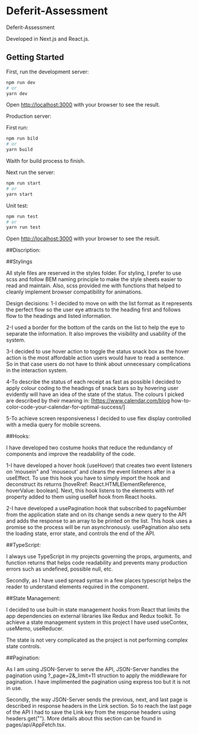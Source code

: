 # Deferit-Assessment
 Deferit-Assessment

 Developed in Next.js and React.js.
 
## Getting Started

First, run the development server:

```bash
npm run dev
# or
yarn dev
```

Open [http://localhost:3000](http://localhost:3000) with your browser to see the result.

Production server:

First run:

```bash
npm run bild
# or
yarn build
```

Waith for build process to finish.

Next run the server:

```bash
npm run start
# or
yarn start
```

Unit test:

```bash
npm run test
# or
yarn run test
```

Open [http://localhost:3000](http://localhost:3000) with your browser to see the result.

##Discription:

##Stylings

All style files are reserved in the styles folder.
For styling, I prefer to use scss and follow BEM naming principle to make the style sheets easier to read and maintain.
Also, scss provided me with functions that helped to cleanly implement browser compatibility for animations.

Design decisions:
1-I decided to move on with the list format as it represents the perfect flow so the user eye attracts to the heading first and follows flow to the headings and listed information. 

2-I used a border for the bottom of the cards on the list to help the eye to separate the information.  It also improves the visibility and usability of the system.

3-I decided to use hover action to toggle the status snack box as the hover action is the most affordable action users would have to read a sentence. So in that case users do not have to think about unnecessary complications in the interaction system.

4-To describe the status of each receipt as fast as possible I decided to apply colour coding to the headings of snack bars so by hovering user evidently will have an idea of the state of the status.
The colours I picked are described by their meaning in:
[https://www.calendar.com/blog how-to-color-code-your-calendar-for-optimal-success/]

5-To achieve screen responsiveness I decided to use flex display controlled with a media query for mobile screens.

##Hooks:

I have developed two costume hooks that reduce the redundancy of components and improve the readability of the code.

1-I have developed a hover hook (useHover) that creates two event listeners on 'mousein" and 'mouseout' and cleans the event listeners after in a useEffect. To use this hook you have to simply import the hook and deconstruct its returns [hoveRref: React.HTMLElementReference, hoverValue: boolean]. Next, this hook listens to the elements with ref property added to them using useRef hook from React hooks.

2-I have developed a usePagination hook that subscribed to pageNumber from the application state and on its change sends a new query to the API and adds the response to an array to be printed on the list. This hook uses a promise so the process will be run asynchronously. usePagination also sets the loading state, error state, and controls the end of the API.

##TypeScript:

I always use TypeScript in my projects governing the props, arguments, and function returns that helps code readability and prevents many production errors such as undefined, possible null, etc.

Secondly, as I have used spread syntax in a few places typescript helps the reader to understand elements required in the component.

##State Management:

I decided to use built-in state management hooks from React that limits the app dependencies on external libraries like Redux and Redux toolkit. To achieve a state management system in this project I have used useContex, useMemo, useReducer. 

The state is not very complicated as the project is not performing complex state controls.

##Pagination:

As I am using JSON-Server to serve the API, JSON-Server handles the pagination using ?_page=2&_limit=11 struction to apply the middleware for pagination. I have implimented the pagination using express too but it is not in use. 

Secondly, the way JSON-Server sends the previous, next, and last page is described in response headers in the Link section. So to reach the last page of the API I had to save the Link key from the response headers using headers.get(""). More details about this section can be found in pages/api/AppFetch.tsx.
